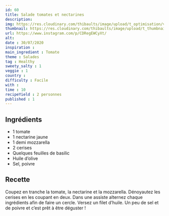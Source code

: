 ```yaml
---
id: 60
title: Salade tomates et nectarines
description: 
img: https://res.cloudinary.com/thibaults/image/upload/t_optimisation/v1600456255/Recipes/20200730_tomates_nectarines.jpg
thumbnail: https://res.cloudinary.com/thibaults/image/upload/t_thumbnail_josie/v1600456255/Recipes/20200730_tomates_nectarines.jpg
url: https://www.instagram.com/p/CDRegEWCyXt/
alt: 
date : 30/07/2020
inspiration :
main_ingredient : Tomate
theme : Salades
tag : Healthy
sweety_salty : 1
veggie : 1
country :
difficulty : Facile
with : 
time : 10
recipeYield : 2 personnes
published : 1
---
```


## Ingrédients
 - 1 tomate
 - 1 nectarine jaune
 - 1 demi mozzarella
 - 2 cerises
 - Quelques feuilles de basilic
 - Huile d’olive
 - Sel, poivre


## Recette
Coupez en tranche la tomate, la nectarine et la mozzarella. Dénoyautez les cerises en les coupant en deux. Dans une assiste alternez chaque ingrédients afin de faire un cercle. Versez un filet d’huile. Un peu de sel et de poivre et c’est prêt à être déguster !
